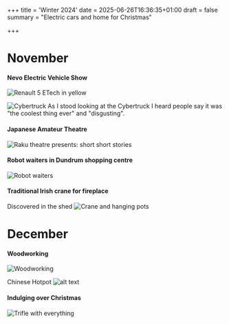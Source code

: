 +++
title = 'Winter 2024'
date = 2025-06-26T16:36:35+01:00
draft = false
summary = "Electric cars and home for Christmas"

+++

# November
#### Nevo Electric Vehicle Show
![Renault 5 ETech in yellow](orzp5znt.png)


![Cybertruck](aqtb3hk3.png)
As I stood looking at the Cybertruck I heard people say it was "the coolest thing ever" and "disgusting".


#### Japanese Amateur Theatre
![Raku theatre presents: short short stories](lobr4oj1.png)

#### Robot waiters in Dundrum shopping centre
![Robot waiters](x7pbplph.png)

#### Traditional Irish crane for fireplace
Discovered in the shed
![Crane and hanging pots](xk5tohe6.png)

# December
#### Woodworking
![Woodworking](8lvgj4d8.png)

Chinese Hotpot
![alt text](mjf4lxon.png)

#### Indulging over Christmas
![Trifle with everything](b0gru47j.png)

